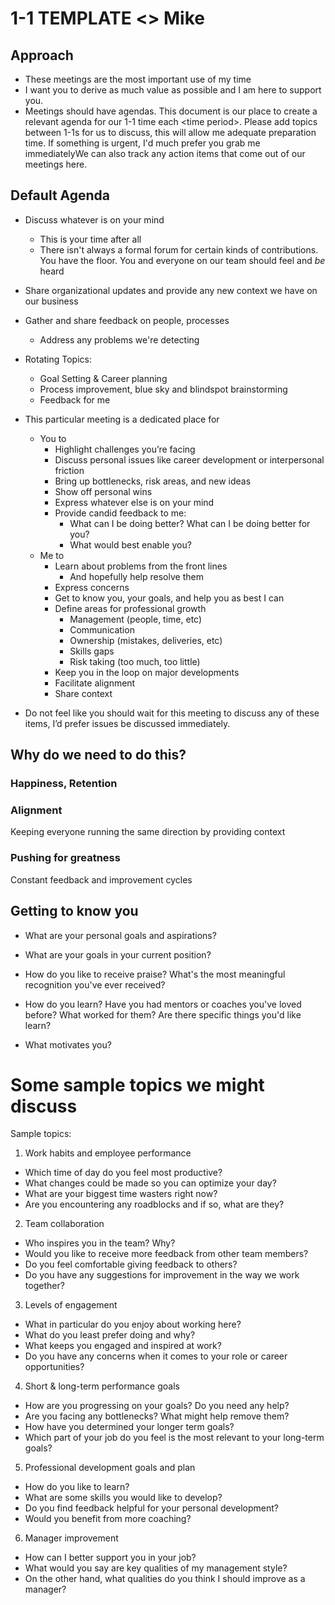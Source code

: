 # 1-1 TEMPLATE <> Mike

## Approach

- These meetings are the most important use of my time
- I want you to derive as much value as possible and I am here to support you.
- Meetings should have agendas. This document is our place to create a relevant agenda for our 1-1 time each \<time period>. Please add topics between 1-1s for us to discuss, this will allow me adequate preparation time. If something is urgent, I'd much prefer you grab me immediatelyWe can also track any action items that come out of our meetings here.



## Default Agenda

- Discuss whatever is on your mind
  - This is your time after all
  - There isn't always a formal forum for certain kinds of contributions. You have the floor. You and everyone on our team should feel and _be_ heard
- Share organizational updates and provide any new context we have on our business
- Gather and share feedback on people, processes
  - Address any problems we're detecting
- Rotating Topics:
  - Goal Setting & Career planning
  - Process improvement, blue sky and blindspot brainstorming
  - Feedback for me

- This particular meeting is a dedicated place for
    - You to
        - Highlight challenges you’re facing
        - Discuss personal issues like career development or interpersonal friction
        - Bring up bottlenecks, risk areas, and new ideas
        - Show off personal wins
        - Express whatever else is on your mind
        - Provide candid feedback to me:
            - What can I be doing better? What can I be doing better for you?
            - What would best enable you?
    - Me to
        - Learn about problems from the front lines
            - And hopefully help resolve them
        - Express concerns
        - Get to know you, your goals, and help you as best I can
        - Define areas for professional growth
            - Management (people, time, etc)
            - Communication
            - Ownership (mistakes, deliveries, etc)
            - Skills gaps
            - Risk taking (too much, too little)
        - Keep you in the loop on major developments
        - Facilitate alignment
        - Share context
- Do not feel like you should wait for this meeting to discuss any of these items, I’d prefer issues be discussed immediately.


## Why do we need to do this?

### Happiness, Retention

### Alignment

Keeping everyone running the same direction by providing context

### Pushing for greatness

Constant feedback and improvement cycles





## Getting to know you

* What are your personal goals and aspirations?

* What are your goals in your current position?

* How do you like to receive praise? What's the most meaningful recognition you've ever received?

* How do you learn? Have you had mentors or coaches you've loved before? What worked for them? Are there specific things you'd like learn?

* What motivates you?



# Some sample topics we might discuss

Sample topics:
1. Work habits and employee performance

- Which time of day do you feel most productive?
- What changes could be made so you can optimize your day?
- What are your biggest time wasters right now?
- Are you encountering any roadblocks and if so, what are they?

2. Team collaboration

- Who inspires you in the team? Why?
- Would you like to receive more feedback from other team members?
- Do you feel comfortable giving feedback to others?
- Do you have any suggestions for improvement in the way we work together?

3. Levels of engagement

- What in particular do you enjoy about working here?
- What do you least prefer doing and why?
- What keeps you engaged and inspired at work?
- Do you have any concerns when it comes to your role or career opportunities?

4. Short & long-term performance goals

- How are you progressing on your goals? Do you need any help?
- Are you facing any bottlenecks? What might help remove them?
- How have you determined your longer term goals?
- Which part of your job do you feel is the most relevant to your long-term goals?

5. Professional development goals and plan

- How do you like to learn?
- What are some skills you would like to develop?
- Do you find feedback helpful for your personal development?
- Would you benefit from more coaching?

6. Manager improvement

- How can I better support you in your job?
- What would you say are key qualities of my management style?
- On the other hand, what qualities do you think I should improve as a manager?
